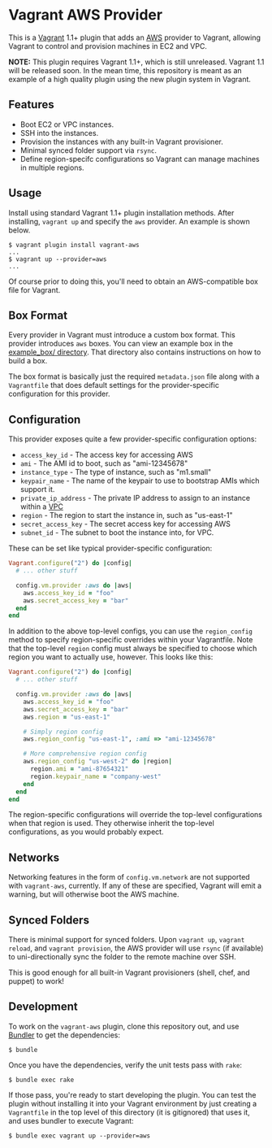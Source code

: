 # Vagrant AWS Provider

This is a [Vagrant](http://www.vagrantup.com) 1.1+ plugin that adds an [AWS](http://aws.amazon.com)
provider to Vagrant, allowing Vagrant to control and provision machines in
EC2 and VPC.

**NOTE:** This plugin requires Vagrant 1.1+, which is still unreleased.
Vagrant 1.1 will be released soon. In the mean time, this repository is
meant as an example of a high quality plugin using the new plugin system
in Vagrant.

## Features

* Boot EC2 or VPC instances.
* SSH into the instances.
* Provision the instances with any built-in Vagrant provisioner.
* Minimal synced folder support via `rsync`.
* Define region-specifc configurations so Vagrant can manage machines
  in multiple regions.

## Usage

Install using standard Vagrant 1.1+ plugin installation methods. After
installing, `vagrant up` and specify the `aws` provider. An example is
shown below.

```
$ vagrant plugin install vagrant-aws
...
$ vagrant up --provider=aws
...
```

Of course prior to doing this, you'll need to obtain an AWS-compatible
box file for Vagrant.

## Box Format

Every provider in Vagrant must introduce a custom box format. This
provider introduces `aws` boxes. You can view an example box in
the [example_box/ directory](https://github.com/mitchellh/vagrant-aws/tree/master/example_box).
That directory also contains instructions on how to build a box.

The box format is basically just the required `metadata.json` file
along with a `Vagrantfile` that does default settings for the
provider-specific configuration for this provider.

## Configuration

This provider exposes quite a few provider-specific configuration options:

* `access_key_id` - The access key for accessing AWS
* `ami` - The AMI id to boot, such as "ami-12345678"
* `instance_type` - The type of instance, such as "m1.small"
* `keypair_name` - The name of the keypair to use to bootstrap AMIs
   which support it.
* `private_ip_address` - The private IP address to assign to an instance
  within a [VPC](http://aws.amazon.com/vpc/)
* `region` - The region to start the instance in, such as "us-east-1"
* `secret_access_key` - The secret access key for accessing AWS
* `subnet_id` - The subnet to boot the instance into, for VPC.

These can be set like typical provider-specific configuration:

```ruby
Vagrant.configure("2") do |config|
  # ... other stuff

  config.vm.provider :aws do |aws|
    aws.access_key_id = "foo"
    aws.secret_access_key = "bar"
  end
end
```

In addition to the above top-level configs, you can use the `region_config`
method to specify region-specific overrides within your Vagrantfile. Note
that the top-level `region` config must always be specified to choose which
region you want to actually use, however. This looks like this:

```ruby
Vagrant.configure("2") do |config|
  # ... other stuff

  config.vm.provider :aws do |aws|
    aws.access_key_id = "foo"
    aws.secret_access_key = "bar"
    aws.region = "us-east-1"

    # Simply region config
    aws.region_config "us-east-1", :ami => "ami-12345678"

    # More comprehensive region config
    aws.region_config "us-west-2" do |region|
      region.ami = "ami-87654321"
      region.keypair_name = "company-west"
    end
  end
end
```

The region-specific configurations will override the top-level
configurations when that region is used. They otherwise inherit
the top-level configurations, as you would probably expect.

## Networks

Networking features in the form of `config.vm.network` are not
supported with `vagrant-aws`, currently. If any of these are
specified, Vagrant will emit a warning, but will otherwise boot
the AWS machine.

## Synced Folders

There is minimal support for synced folders. Upon `vagrant up`,
`vagrant reload`, and `vagrant provision`, the AWS provider will use
`rsync` (if available) to uni-directionally sync the folder to
the remote machine over SSH.

This is good enough for all built-in Vagrant provisioners (shell,
chef, and puppet) to work!

## Development

To work on the `vagrant-aws` plugin, clone this repository out, and use
[Bundler](http://gembundler.com) to get the dependencies:

```
$ bundle
```

Once you have the dependencies, verify the unit tests pass with `rake`:

```
$ bundle exec rake
```

If those pass, you're ready to start developing the plugin. You can test
the plugin without installing it into your Vagrant environment by just
creating a `Vagrantfile` in the top level of this directory (it is gitignored)
that uses it, and uses bundler to execute Vagrant:

```
$ bundle exec vagrant up --provider=aws
```
